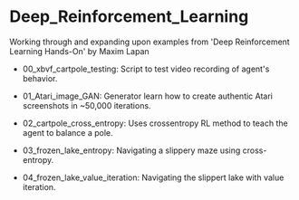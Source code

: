 # Deep_Reinforcement_Learning

Working through and expanding upon examples from 'Deep Reinforcement Learning Hands-On' by Maxim Lapan

* 00_xbvf_cartpole_testing: Script to test video recording of agent's behavior.

* 01_Atari_image_GAN: Generator learn how to create authentic Atari screenshots in ~50,000 iterations.

* 02_cartpole_cross_entropy: Uses crossentropy RL method to teach the agent to balance a pole.

* 03_frozen_lake_entropy: Navigating a slippery maze using cross-entropy.

* 04_frozen_lake_value_iteration: Navigating the slippert lake with value iteration.
